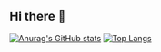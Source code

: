 ## Hi there 👋

<!--
**VicenteSaldana/VicenteSaldana** is a ✨ _special_ ✨ repository because its `README.md` (this file) appears on your GitHub profile.

Here are some ideas to get you started:

- 🔭 I’m currently working on ...
- 🌱 I’m currently learning ...
- 👯 I’m looking to collaborate on ...
- 🤔 I’m looking for help with ...
- 💬 Ask me about ...
- 📫 How to reach me: ...
- 😄 Pronouns: ...
- ⚡ Fun fact: ...
-->

[![Anurag's GitHub stats](https://github-readme-stats-bay-theta.vercel.app/api?username=VicenteSaldana&show_icons=true&include_all_commits=true&theme=merko)](https://github.com/VicenteSaldana/github-readme-stats)
[![Top Langs](https://github-readme-stats-bay-theta.vercel.app/api/top-langs/?username=VicenteSaldana)](https://github.com/VicenteSaldana/github-readme-stats)
